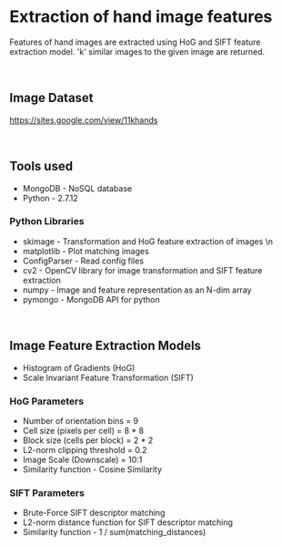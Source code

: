 # Extraction of hand image features
Features of hand images are extracted using HoG and SIFT feature extraction model. 'k' similar images to the given image are returned.

<br/>

## Image Dataset
https://sites.google.com/view/11khands

<br/>

## Tools used
- MongoDB - NoSQL database
- Python - 2.7.12

### Python Libraries
- skimage - Transformation and HoG feature extraction of images \n
- matplotlib - Plot matching images
- ConfigParser - Read config files
- cv2 - OpenCV library for image transformation and SIFT feature extraction
- numpy - Image and feature representation as an N-dim array
- pymongo - MongoDB API for python
<br/>

## Image Feature Extraction Models
- Histogram of Gradients (HoG)
- Scale Invariant Feature Transformation (SIFT)

### HoG Parameters
- Number of orientation bins = 9
- Cell size (pixels per cell) = 8 * 8
- Block size (cells per block) = 2 * 2
- L2-norm clipping threshold = 0.2
- Image Scale (Downscale) = 10:1
- Similarity function - Cosine Similarity

### SIFT Parameters
- Brute-Force SIFT descriptor matching
- L2-norm distance function for SIFT descriptor matching
- Similarity function - 1 / sum(matching_distances)
